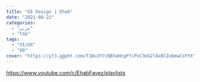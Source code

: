 ```yaml
---
title: "UI Design | Ehab"
date: "2021-08-22"
categories:
  - "عربي"
  - "top"
tags:
  - "UI/UX"
  - "XD"
cover: "https://yt3.ggpht.com/T1Wu3Y7cNEhaHcgFYiPoC3mS2l8xNlZx6mwCsFYXYCp8K85RZchdIQmDRCeGYkkkrO8up4kGtA=s176-c-k-c0x00ffffff-no-rj"
---
```


https://www.youtube.com/c/EhabFayez/playlists
